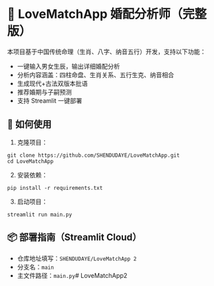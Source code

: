 # 💖 LoveMatchApp 婚配分析师（完整版）

本项目基于中国传统命理（生肖、八字、纳音五行）开发，支持以下功能：

- 一键输入男女生辰，输出详细婚配分析
- 分析内容涵盖：四柱命盘、生肖关系、五行生克、纳音相合
- 生成现代+古法双版本批语
- 推荐婚期与子嗣预测
- 支持 Streamlit 一键部署

## 🚀 如何使用

1. 克隆项目：
```
git clone https://github.com/SHENDUDAYE/LoveMatchApp.git
cd LoveMatchApp
```

2. 安装依赖：
```
pip install -r requirements.txt
```

3. 启动项目：
```
streamlit run main.py
```

## 📦 部署指南（Streamlit Cloud）

- 仓库地址填写：`SHENDUDAYE/LoveMatchApp 2`
- 分支名：`main`
- 主文件路径：`main.py`# LoveMatchApp2
